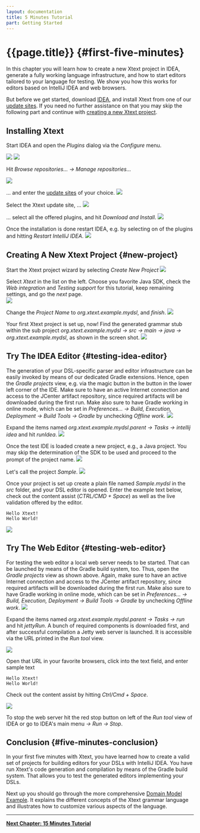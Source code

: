 ```yaml
---
layout: documentation
title: 5 Minutes Tutorial
part: Getting Started
---
```


# {{page.title}} {#first-five-minutes}

In this chapter you will learn how to create a new Xtext project in IDEA, generate a fully working language infrastructure, and how to start editors tailored to your language for testing. We show you how this works for editors based on IntelliJ IDEA and web browsers.

But before we get started, download [IDEA](https://www.jetbrains.com/idea/), and install Xtext from one of our [update sites](../download.html). If you need no further assistance on that you may skip the following part and continue with [creating a new Xtext project](#new-project).

## Installing Xtext

Start IDEA and open the *Plugins* dialog via the *Configure* menu.

![](images/idea/FiveMinTutorialIdea_WelcomePlugins.png)
![](images/idea/FiveMinTutorialIdea_Plugins.png)

Hit *Browse repositories... &rarr; Manage repositories...* 

![](images/idea/FiveMinTutorialIdea_BrowseRepositories.png)

... and enter the [update sites](../download.html) of your choice. 
![](images/idea/FiveMinTutorialIdea_Repositories.png)

Select the Xtext update site, ...
![](images/idea/FiveMinTutorialIdea_XtextRepository.png)

... select all the offered plugins, and hit *Download and Install*.
![](images/idea/FiveMinTutorialIdea_InstallXtext.png)

Once the installation is done restart IDEA, e.g. by selecting on of the plugins and hitting *Restart IntelliJ IDEA*.
![](images/idea/FiveMinTutorialIdea_InstallXtextRestart.png)


## Creating A New Xtext Project {#new-project}

Start the Xtext project wizard by selecting *Create New Project*
![](images/idea/FiveMinTutorialIdea_Welcome.png)

Select *Xtext* in the list on the left. Choose you favorite Java SDK, check the *Web integration* and *Testing support* for this tutorial, keep remaining settings, and go the *next* page.  
![](images/idea/FiveMinTutorialIdea_WizardPageLanguage.png)

Change the *Project Name* to *org.xtext.example.mydsl*, and *finish*.
![](images/idea/FiveMinTutorialIdea_WizardPageProjectName.png)

Your first Xtext project is set up, now! Find the generated grammar stub within the sub project *org.xtext.example.mydsl &rarr; src &rarr; main &rarr; java &rarr; org.xtext.example.mydsl*, as shown in the screen shot.
![](images/idea/FiveMinTutorialIdea_FreshProject.png)

## Try The IDEA Editor {#testing-idea-editor}

The generation of your DSL-specific parser and editor infrastructure can be easily invoked by means of our dedicated Gradle extensions. Hence, open the *Gradle projects* view, e.g. via the magic button in the button in the lower left corner of the IDE. Make sure to have an active Internet connection and access to the JCenter artifact repository, since required artifacts will be downloaded during the first run. Make also sure to have Gradle working in online mode, which can be set in *Preferences... &rarr; Build, Execution, Deployment &rarr; Build Tools &rarr; Gradle* by unchecking *Offline work*.
![](images/idea/FiveMinTutorialIdea_OpenGradleView.png)

Expand the items named *org.xtext.example.mydsl.parent &rarr; Tasks &rarr; intellij idea* and hit *runIdea*.
![](images/idea/FiveMinTutorialIdea_RunIdea.png)

Once the test IDE is loaded create a new project, e.g., a Java project. You may skip the determination of the SDK to be used and proceed to the prompt of the project name.
![](images/FiveMinTutorial_IdeaNewProject.png)

Let's call the project *Sample*.
![](images/FiveMinTutorial_IdeaProjectName.png)

Once your project is set up create a plain file named *Sample.mydsl* in the *src* folder, and your DSL editor is opened. Enter the example text below, check out the content assist (*CTRL/CMD + Space*) as well as the live validation offered by the editor.

```mydsl
Hello Xtext!
Hello World!
```

![](images/idea/FiveMinTutorialIdea_IdeaEditor.png)

## Try The Web Editor {#testing-web-editor}

For testing the web editor a local web server needs to be started. That can be launched by means of the Gradle build system, too. Thus, open the *Gradle projects* view as shown above. Again, make sure to have an active Internet connection and access to the JCenter artifact repository, since required artifacts will be downloaded during the first run. Make also sure to have Gradle working in online mode, which can be set in *Preferences... &rarr; Build, Execution, Deployment &rarr; Build Tools &rarr; Gradle* by unchecking *Offline work*.
![](images/idea/FiveMinTutorialIdea_OpenGradleView.png)

Expand the items named *org.xtext.example.mydsl.parent &rarr; Tasks &rarr; run* and hit *jettyRun*. A bunch of required components is downloaded first, and after successful compilation a Jetty web server is launched. It is accessible via the URL printed in the *Run tool* view.

![](images/idea/FiveMinTutorialIdea_JettyRun.png)

Open that URL in your favorite browsers, click into the text field, and enter sample text

```mydsl
Hello Xtext!
Hello World!
```
Check out the content assist by hitting *Ctrl/Cmd + Space*.

![](images/FiveMinTutorial_BrowserEditor.png)

To stop the web server hit the red stop button on left of the *Run tool* view of IDEA or go to IDEA's main menu *&rarr; Run &rarr; Stop*.

## Conclusion {#five-minutes-conclusion}

In your first five minutes with Xtext, you have learned how to create a valid set of projects for building editors for your DSLs with IntelliJ IDEA. You have run Xtext's code generation and compilation by means of the Gradle build system. That allows you to test the generated editors implementing your DSLs.

Next up you should go through the more comprehensive [Domain Model Example](102_domainmodelwalkthrough.html). It explains the different concepts of the Xtext grammar language and illustrates how to customize various aspects of the language. 

---

**[Next Chapter: 15 Minutes Tutorial](102_domainmodelwalkthrough.html)**